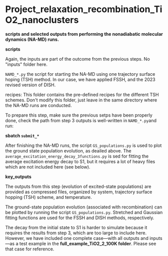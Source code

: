 # Project_relaxation_recombination_TiO2_nanoclusters

**scripts and selected outputs from performing the nonadiabatic molecular dynamics (NA-MD) runs.**

**scripts**

Again, the inputs are part of the outcome from the previous steps. No "inputs" folder here.

`NAMD_*.py` the script for starting the NA-MD using one trajectory surface hoping
(TSH) method. In our case, we have applied FSSH, and the 2023 revised version
of DISH.

recipes: This folder contains the pre-defined recipes for the different TSH schemes. Don't modify
this folder, just leave in the same directory where the NA-MD runs are conducted.


To prepare this step, make sure the previous setps have been properly done, check the path from step 3 outputs is well-written in `NAMD_*.py`and run:

**sbatch `submit_*`**

After finishing the NA-MD runs, the script `GS_populations.py` is used to plot the ground state population evolution, as deailed above. The `average_excitation_energy_decay_3functions.py` is sed for fitting the average excitation energy decay to S1, but it requires a lot of heavy files which are not included here (see below).

**key_outputs**

The outputs from this step (evolution of excited-state populations) are provided as compressed files, organized by system, trajectory surface hopping (TSH) scheme, and temperature.

The ground-state population evolution (associated with recombination) can be plotted by running the script `GS_populations.py`. Stretched and Gaussian fitting functions are used for the FSSH and DISH methods, respectively.

The decay from the initial state to S1 is harder to simulate because it requires the results from step 3, which are too large to include here. However, we have included one complete case—with all outputs and inputs—as a test example in the **full_example_TiO2_2_100K folder**. Please see that case for reference.
